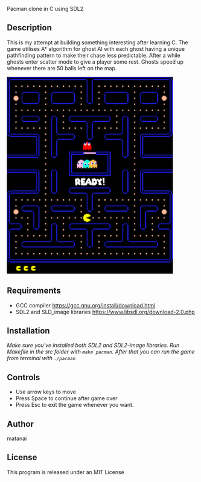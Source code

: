 Pacman clone in C using SDL2

## Description

This is my attempt at building something interesting after learning C. The game utilises A* algorithm for ghost AI with each ghost having a unique
pathfinding pattern to make their chase less predictable. After a while ghosts enter scatter mode to give a player some rest. Ghosts speed up whenever 
there are 50 balls left on the map. 

<img src="img/preview.png" width = "440" height = "520">

## Requirements

- GCC compiler https://gcc.gnu.org/install/download.html
- SDL2 and SLD_image libraries https://www.libsdl.org/download-2.0.php

## Installation

_Make sure you've installed both SDL2 and SDL2-image libraries. Run Makefile in the src folder with `make pacman`. After that you can run the game from terminal with `./pacman`_

## Controls

- Use arrow keys to move
- Press Space to continue after game over
- Press Esc to exit the game whenever you want. 

## Author

matanai 

## License

This program is released under an MIT License